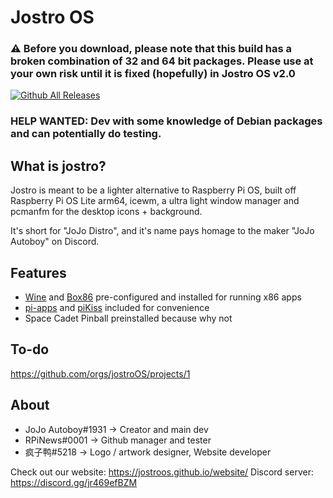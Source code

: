 # Jostro OS

### :warning: Before you download, please note that this build has a broken combination of 32 and 64 bit packages. Please use at your own risk until it is fixed (hopefully) in Jostro OS v2.0

[![Github All Releases](https://img.shields.io/github/downloads/jostroOS/jostro/total.svg?style=for-the-badge&logo=raspberry-pi&color=ef0a6a)]()

### HELP WANTED: Dev with some knowledge of Debian packages and can potentially do testing.

## What is jostro?
Jostro is meant to be a lighter alternative to Raspberry Pi OS, built off Raspberry Pi OS Lite arm64, icewm, a ultra light window manager and pcmanfm for the desktop icons + background.

It's short for "JoJo Distro", and it's name pays homage to the maker "JoJo Autoboy" on Discord.

## Features
- [Wine](https://www.winehq.org/) and [Box86](https://github.com/ptitSeb/box86) pre-configured and installed for running x86 apps
- [pi-apps](https://github.com/Botspot/pi-apps) and [piKiss](https://github.com/jmcerrejon/PiKISS) included for convenience
- Space Cadet Pinball preinstalled because why not

## To-do
https://github.com/orgs/jostroOS/projects/1

## About
- JoJo Autoboy#1931 -> Creator and main dev
- RPiNews#0001 -> Github manager and tester
- 疯子鸭#5218 -> Logo / artwork designer, Website developer

Check out our website: https://jostroos.github.io/website/
Discord server: https://discord.gg/jr469efBZM
